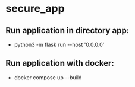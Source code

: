 # secure_app

## Run application in directory app:

* python3 -m flask run --host '0.0.0.0'

## Run application with docker:

* docker compose up --build